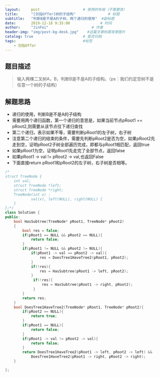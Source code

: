```yaml
---
layout:     post                    # 使用的布局（不需要改） 
title:      "[剑指Offer]树的子结构"               # 标题  
subtitle:   "判断B是不是A的子树，两个递归的使用"  #副标题 
date:       2019-12-18 9:35:00              # 时间 
author:     "JinFei"                    # 作者 
header-img: "img/post-bg-desk.jpg"    #这篇文章标题背景图片 
catalog: true                       # 是否归档 
tags:                               #标签     
    - 剑指Offer 
---
```


## 题目描述
> 输入两棵二叉树A，B，判断B是不是A的子结构。（ps：我们约定空树不是任意一个树的子结构）


## 解题思路

- 递归的使用，判断B是不是A的子结构
- 需要用两个递归函数，第一个递归的意思是，如果当前节点pRoot1 == pRoot2,则需要从该节点往下递归查找
- 第二个递归，表示如果不等，需要判断pRoot1的左子树，右子树
- 注意第二个递归的结束的条件，需要先判断pRoot2是否为空，如果pRoot2先走到空，证明pRoot2子树全部遍历完成，即都与pRoot1相匹配，返回true
- 如果pRoot1为空，证明pRoot1先走完了全部节点，返回false
- 如果pRoot1 -> val != pRoot2 -> val,也返回False
- 下面直接return pRoot1和pRoot2的左子树，右子树是否相等。


```C++
/*
struct TreeNode {
	int val;
	struct TreeNode *left;
	struct TreeNode *right;
	TreeNode(int x) :
			val(x), left(NULL), right(NULL) {
	}
};*/
class Solution {
public:
    bool HasSubtree(TreeNode* pRoot1, TreeNode* pRoot2)
    {
        bool res = false;
        if(pRoot1 == NULL && pRoot2 == NULL){
            return false;
        }
        if(pRoot1 != NULL && pRoot2 != NULL){
            if(pRoot1 -> val == pRoot2 -> val){
                res = DoesTree1HaveTree2(pRoot1, pRoot2);
            }
            if(!res){
                res = HasSubtree(pRoot1 -> left, pRoot2);
            }
             if(!res){
                 res = HasSubtree(pRoot1 -> right, pRoot2);
             }
        }
        return res;
    }
    bool DoesTree1HaveTree2(TreeNode* pRoot1, TreeNode* pRoot2){
        if(pRoot2 == NULL){
            return true;
        }
        if(pRoot1 == NULL){
            return false;
        }
        if(pRoot1 -> val != pRoot2 -> val){
            return false;
        }
        return DoesTree1HaveTree2(pRoot1 -> left, pRoot2 -> left) && 
            DoesTree1HaveTree2(pRoot1 -> right, pRoot2 -> right);
    }

};
```
